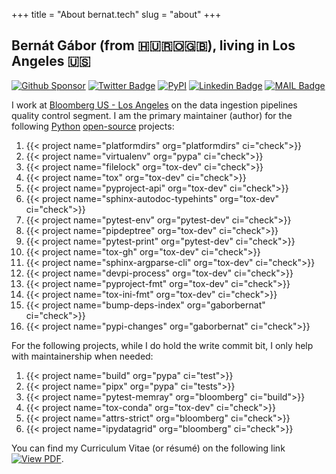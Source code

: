 +++
title = "About bernat.tech"
slug = "about"
+++

## Bernát Gábor (from 🇭🇺🇷🇴🇬🇧), living in Los Angeles 🇺🇸

[![Github Sponsor](https://img.shields.io/static/v1?label=Sponsor&message=%E2%9D%A4&logo=GitHub&link=https://github.com/sponsors/gaborbernat&style=flat-square)](https://github.com/sponsors/gaborbernat)
[![Twitter Badge](https://img.shields.io/badge/-@gjbernat-1ca0f1?style=flat-square&labelColor=1ca0f1&logo=twitter&logoColor=white&link=https://twitter.com/gjbernat)](https://twitter.com/gjbernat)
[![PyPI](https://img.shields.io/badge/-gaborbernat-0073b7?style=flat-square&logo=Python&logoColor=white&link=https://pypi.org/user/gaborbernat/)](https://pypi.org/user/gaborbernat/)
[![Linkedin Badge](https://img.shields.io/badge/-gaborbernat-blue?style=flat-square&logo=Linkedin&logoColor=white&link=https://www.linkedin.com/in/gaborbernat/)](https://www.linkedin.com/in/gaborbernat/)
[![MAIL Badge](https://img.shields.io/badge/-gaborjbernat@gmail.com-c14438?style=flat-square&logo=Gmail&logoColor=white&link=mailto:gaborjbernat@gmail.com)](mailto:gaborjbernat@gmail.com)

I work at [Bloomberg US - Los Angeles](https://www.techatbloomberg.com/) on the data ingestion pipelines quality control
segment. I am the primary maintainer (author) for the following [Python](https://www.python.org/)
[open-source](https://en.wikipedia.org/wiki/Open_source) projects:

1. {{< project name="platformdirs" org="platformdirs" ci="check">}}
1. {{< project name="virtualenv" org="pypa" ci="check">}}
1. {{< project name="filelock" org="tox-dev" ci="check">}}
1. {{< project name="tox" org="tox-dev" ci="check">}}
1. {{< project name="pyproject-api" org="tox-dev" ci="check">}}
1. {{< project name="sphinx-autodoc-typehints" org="tox-dev" ci="check">}}
1. {{< project name="pytest-env" org="pytest-dev" ci="check">}}
1. {{< project name="pipdeptree" org="tox-dev" ci="check">}}
1. {{< project name="pytest-print" org="pytest-dev" ci="check">}}
1. {{< project name="tox-gh" org="tox-dev" ci="check">}}
1. {{< project name="sphinx-argparse-cli" org="tox-dev" ci="check">}}
1. {{< project name="devpi-process" org="tox-dev" ci="check">}}
1. {{< project name="pyproject-fmt" org="tox-dev" ci="check">}}
1. {{< project name="tox-ini-fmt" org="tox-dev" ci="check">}}
1. {{< project name="bump-deps-index" org="gaborbernat" ci="check">}}
1. {{< project name="pypi-changes" org="gaborbernat" ci="check">}}

For the following projects, while I do hold the write commit bit, I only help with maintainership when needed:

1. {{< project name="build" org="pypa" ci="test">}}
1. {{< project name="pipx" org="pypa" ci="tests">}}
1. {{< project name="pytest-memray" org="bloomberg" ci="build">}}
1. {{< project name="tox-conda" org="tox-dev" ci="check">}}
1. {{< project name="attrs-strict" org="bloomberg" ci="check">}}
1. {{< project name="ipydatagrid" org="bloomberg" ci="check">}}

You can find my Curriculum Vitae (or résumé) on the following link
[![View PDF](https://img.shields.io/badge/View%20as%20PDF-latest%20CV-blue?style=flat-square&logo=docusign)](https://gaborbernat.github.io/cv/main.pdf).
